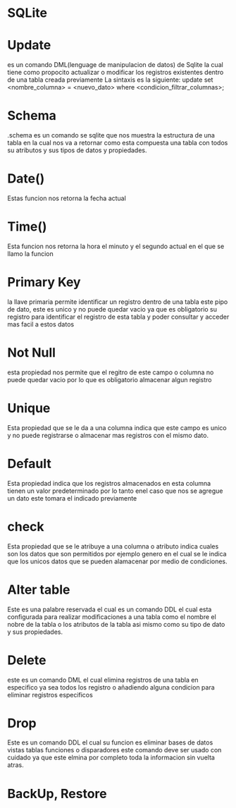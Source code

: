 # SQLite

# Update 
es un comando DML(lenguage de manipulacion de datos) de Sqlite la cual tiene como propocito actualizar o modificar los registros existentes dentro de una tabla creada previamente
La sintaxis es la siguiente:
update <nombre tabla> set <nombre_columna> = <nuevo_dato> where <condicion_filtrar_columnas>;


# Schema 
.schema es un comando se sqlite que nos muestra la estructura de una tabla  en la cual nos va a retornar  como esta compuesta una tabla con todos su atributos y sus tipos de datos y propiedades.

# Date()
Estas funcion nos retorna la fecha actual 

# Time()
Esta funcion nos retorna la hora el minuto y el segundo actual en el que se llamo la funcion

# Primary Key
la llave primaria permite identificar un registro dentro de una tabla este pipo de dato, este es unico y no puede quedar vacio  ya que  es obligatorio su registro para identificar el registro de esta tabla  y poder consultar y acceder mas facil a estos datos
  
# Not Null
esta propiedad nos permite que el regitro de este campo o columna  no puede quedar vacio por lo que es obligatorio almacenar algun registro
  
  
# Unique 
Esta propiedad que se le da a una columna indica que este campo es unico  y no puede registrarse o almacenar mas registros con el mismo dato.


  
# Default
Esta propiedad  indica que los registros almacenados en esta columna  tienen un valor  predeterminado por lo tanto enel caso que nos se agregue un dato  este tomara el indicado previamente
  
# check  
Esta propiedad que se le atribuye a una columna o atributo  indica  cuales son los datos que son permitidos por ejemplo genero en el cual se le indica que los unicos datos que se pueden alamacenar por medio de condiciones.
  
  
# Alter table
Este es una palabre reservada el cual es un comando DDL  el cual esta configurada para realizar modificaciones a una tabla como el nombre el nobre de la tabla o los atributos de la tabla asi mismo como su tipo de dato  y sus propiedades.
  
# Delete
este es un comando DML el cual  elimina registros de una tabla en especifico ya sea todos los registro o añadiendo  alguna condicion para eliminar registros especificos
  
# Drop
Este es un comando DDL el cual su funcion es eliminar bases de datos vistas tablas funciones o disparadores este comando deve ser usado  con cuidado ya que este elmina por completo toda la informacion sin vuelta atras.
  
# BackUp, Restore
  
  
